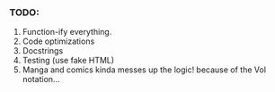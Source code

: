 ### TODO:
1. Function-ify everything.
2. Code optimizations
3. Docstrings
4. Testing (use fake HTML)
5. Manga and comics kinda messes up the logic! because of the Vol notation...